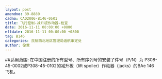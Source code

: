 ```yaml
---
layout: post
amendno: 39-8880
cadno: CAD2006-B146-06R1
title: 飞行控制-减升板作动器-检查
date: 2016-11-11 00:00:00 +0800
effdate: 2016-11-11 00:00:00 +0800
tag: B146
categories: 民航西北地区管理局适航审定处
author: 徐蕾
---
```


##适用范围:
在中国注册的所有型号、所有序列号的安装了件号（P/N）为 P308-45-0002或P308-45-0102的减升板（lift spoiler）作动器（jacks）的BAe 146飞机。

